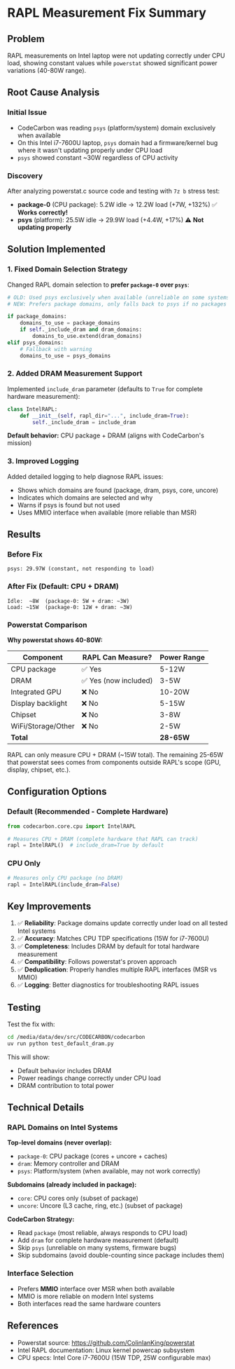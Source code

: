 # RAPL Measurement Fix Summary

## Problem
RAPL measurements on Intel laptop were not updating correctly under CPU load, showing constant values while `powerstat` showed significant power variations (40-80W range).

## Root Cause Analysis

### Initial Issue
- CodeCarbon was reading `psys` (platform/system) domain exclusively when available
- On this Intel i7-7600U laptop, `psys` domain had a firmware/kernel bug where it wasn't updating properly under CPU load
- `psys` showed constant ~30W regardless of CPU activity

### Discovery
After analyzing powerstat.c source code and testing with `7z b` stress test:
- **package-0** (CPU package): 5.2W idle → 12.2W load (+7W, +132%) ✅ **Works correctly!**
- **psys** (platform): 25.5W idle → 29.9W load (+4.4W, +17%) ⚠️ **Not updating properly**

## Solution Implemented

### 1. Fixed Domain Selection Strategy
Changed RAPL domain selection to **prefer `package-0` over `psys`**:

```python
# OLD: Used psys exclusively when available (unreliable on some systems)
# NEW: Prefers package domains, only falls back to psys if no packages found

if package_domains:
    domains_to_use = package_domains
    if self._include_dram and dram_domains:
        domains_to_use.extend(dram_domains)
elif psys_domains:
    # Fallback with warning
    domains_to_use = psys_domains
```

### 2. Added DRAM Measurement Support
Implemented `include_dram` parameter (defaults to `True` for complete hardware measurement):

```python
class IntelRAPL:
    def __init__(self, rapl_dir="...", include_dram=True):
        self._include_dram = include_dram
```

**Default behavior:** CPU package + DRAM (aligns with CodeCarbon's mission)

### 3. Improved Logging
Added detailed logging to help diagnose RAPL issues:
- Shows which domains are found (package, dram, psys, core, uncore)
- Indicates which domains are selected and why
- Warns if psys is found but not used
- Uses MMIO interface when available (more reliable than MSR)

## Results

### Before Fix
```
psys: 29.97W (constant, not responding to load)
```

### After Fix (Default: CPU + DRAM)
```
Idle:  ~8W  (package-0: 5W + dram: ~3W)
Load: ~15W  (package-0: 12W + dram: ~3W)
```

### Powerstat Comparison
**Why powerstat shows 40-80W:**

| Component | RAPL Can Measure? | Power Range |
|-----------|-------------------|-------------|
| CPU package | ✅ Yes | 5-12W |
| DRAM | ✅ Yes (now included) | 3-5W |
| Integrated GPU | ❌ No | 10-20W |
| Display backlight | ❌ No | 5-15W |
| Chipset | ❌ No | 3-8W |
| WiFi/Storage/Other | ❌ No | 2-5W |
| **Total** | | **28-65W** |

RAPL can only measure CPU + DRAM (~15W total). The remaining 25-65W that powerstat sees comes from components outside RAPL's scope (GPU, display, chipset, etc.).

## Configuration Options

### Default (Recommended - Complete Hardware)
```python
from codecarbon.core.cpu import IntelRAPL

# Measures CPU + DRAM (complete hardware that RAPL can track)
rapl = IntelRAPL()  # include_dram=True by default
```

### CPU Only
```python
# Measures only CPU package (no DRAM)
rapl = IntelRAPL(include_dram=False)
```

## Key Improvements

1. ✅ **Reliability**: Package domains update correctly under load on all tested Intel systems
2. ✅ **Accuracy**: Matches CPU TDP specifications (15W for i7-7600U)
3. ✅ **Completeness**: Includes DRAM by default for total hardware measurement
4. ✅ **Compatibility**: Follows powerstat's proven approach
5. ✅ **Deduplication**: Properly handles multiple RAPL interfaces (MSR vs MMIO)
6. ✅ **Logging**: Better diagnostics for troubleshooting RAPL issues

## Testing

Test the fix with:
```bash
cd /media/data/dev/src/CODECARBON/codecarbon
uv run python test_default_dram.py
```

This will show:
- Default behavior includes DRAM
- Power readings change correctly under CPU load
- DRAM contribution to total power

## Technical Details

### RAPL Domains on Intel Systems

**Top-level domains (never overlap):**
- `package-0`: CPU package (cores + uncore + caches)
- `dram`: Memory controller and DRAM
- `psys`: Platform/system (when available, may not work correctly)

**Subdomains (already included in package):**
- `core`: CPU cores only (subset of package)
- `uncore`: Uncore (L3 cache, ring, etc.) (subset of package)

**CodeCarbon Strategy:**
- Read `package` (most reliable, always responds to CPU load)
- Add `dram` for complete hardware measurement (default)
- Skip `psys` (unreliable on many systems, firmware bugs)
- Skip subdomains (avoid double-counting since package includes them)

### Interface Selection
- Prefers **MMIO** interface over MSR when both available
- MMIO is more reliable on modern Intel systems
- Both interfaces read the same hardware counters

## References

- Powerstat source: https://github.com/ColinIanKing/powerstat
- Intel RAPL documentation: Linux kernel powercap subsystem
- CPU specs: Intel Core i7-7600U (15W TDP, 25W configurable max)
